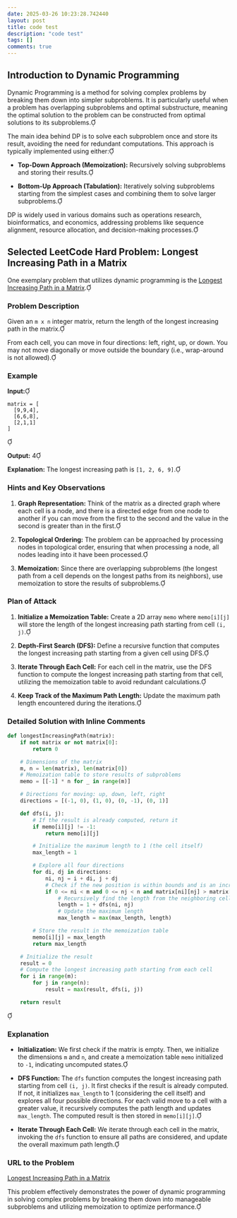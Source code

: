 ```yaml
---
date: 2025-03-26 10:23:28.742440
layout: post
title: code test
description: "code test"
tags: []
comments: true
---
```


## Introduction to Dynamic Programming

Dynamic Programming is a method for solving complex problems by breaking them down into simpler subproblems. It is particularly useful when a problem has overlapping subproblems and optimal substructure, meaning the optimal solution to the problem can be constructed from optimal solutions to its subproblems.
<!--excerpt-->

The main idea behind DP is to solve each subproblem once and store its result, avoiding the need for redundant computations. This approach is typically implemented using either:

- **Top-Down Approach (Memoization):** Recursively solving subproblems and storing their results.

- **Bottom-Up Approach (Tabulation):** Iteratively solving subproblems starting from the simplest cases and combining them to solve larger subproblems.

DP is widely used in various domains such as operations research, bioinformatics, and economics, addressing problems like sequence alignment, resource allocation, and decision-making processes.

## Selected LeetCode Hard Problem: Longest Increasing Path in a Matrix

One exemplary problem that utilizes dynamic programming is the [Longest Increasing Path in a Matrix](https://leetcode.com/problems/longest-increasing-path-in-a-matrix/).

### Problem Description

Given an `m x n` integer matrix, return the length of the longest increasing path in the matrix.

From each cell, you can move in four directions: left, right, up, or down. You may not move diagonally or move outside the boundary (i.e., wrap-around is not allowed).

### Example

**Input:**


```
matrix = [
  [9,9,4],
  [6,6,8],
  [2,1,1]
]
```


**Output:** 4

**Explanation:** The longest increasing path is `[1, 2, 6, 9]`.

### Hints and Key Observations

1. **Graph Representation:** Think of the matrix as a directed graph where each cell is a node, and there is a directed edge from one node to another if you can move from the first to the second and the value in the second is greater than in the first.

2. **Topological Ordering:** The problem can be approached by processing nodes in topological order, ensuring that when processing a node, all nodes leading into it have been processed.

3. **Memoization:** Since there are overlapping subproblems (the longest path from a cell depends on the longest paths from its neighbors), use memoization to store the results of subproblems.

### Plan of Attack

1. **Initialize a Memoization Table:** Create a 2D array `memo` where `memo[i][j]` will store the length of the longest increasing path starting from cell `(i, j)`.

2. **Depth-First Search (DFS):** Define a recursive function that computes the longest increasing path starting from a given cell using DFS.

3. **Iterate Through Each Cell:** For each cell in the matrix, use the DFS function to compute the longest increasing path starting from that cell, utilizing the memoization table to avoid redundant calculations.

4. **Keep Track of the Maximum Path Length:** Update the maximum path length encountered during the iterations.

### Detailed Solution with Inline Comments


```python
def longestIncreasingPath(matrix):
    if not matrix or not matrix[0]:
        return 0

    # Dimensions of the matrix
    m, n = len(matrix), len(matrix[0])
    # Memoization table to store results of subproblems
    memo = [[-1] * n for _ in range(m)]

    # Directions for moving: up, down, left, right
    directions = [(-1, 0), (1, 0), (0, -1), (0, 1)]

    def dfs(i, j):
        # If the result is already computed, return it
        if memo[i][j] != -1:
            return memo[i][j]

        # Initialize the maximum length to 1 (the cell itself)
        max_length = 1

        # Explore all four directions
        for di, dj in directions:
            ni, nj = i + di, j + dj
            # Check if the new position is within bounds and is an increasing step
            if 0 <= ni < m and 0 <= nj < n and matrix[ni][nj] > matrix[i][j]:
                # Recursively find the length from the neighboring cell
                length = 1 + dfs(ni, nj)
                # Update the maximum length
                max_length = max(max_length, length)

        # Store the result in the memoization table
        memo[i][j] = max_length
        return max_length

    # Initialize the result
    result = 0
    # Compute the longest increasing path starting from each cell
    for i in range(m):
        for j in range(n):
            result = max(result, dfs(i, j))

    return result
```


### Explanation

- **Initialization:** We first check if the matrix is empty. Then, we initialize the dimensions `m` and `n`, and create a memoization table `memo` initialized to `-1`, indicating uncomputed states.

- **DFS Function:** The `dfs` function computes the longest increasing path starting from cell `(i, j)`. It first checks if the result is already computed. If not, it initializes `max_length` to 1 (considering the cell itself) and explores all four possible directions. For each valid move to a cell with a greater value, it recursively computes the path length and updates `max_length`. The computed result is then stored in `memo[i][j]`.

- **Iterate Through Each Cell:** We iterate through each cell in the matrix, invoking the `dfs` function to ensure all paths are considered, and update the overall maximum path length.

### URL to the Problem

[Longest Increasing Path in a Matrix](https://leetcode.com/problems/longest-increasing-path-in-a-matrix/)

This problem effectively demonstrates the power of dynamic programming in solving complex problems by breaking them down into manageable subproblems and utilizing memoization to optimize performance. 